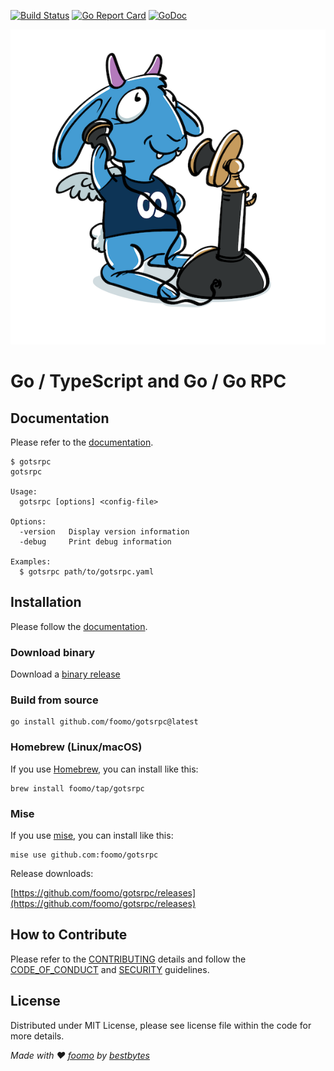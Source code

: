 [![Build Status](https://github.com/foomo/gotsrpc/actions/workflows/test.yml/badge.svg?branch=main&event=push)](https://github.com/foomo/gotsrpc/actions/workflows/test.yml)
[![Go Report Card](https://goreportcard.com/badge/github.com/foomo/gotsrpc)](https://goreportcard.com/report/github.com/foomo/gotsrpc)
[![GoDoc](https://godoc.org/github.com/foomo/gotsrpc?status.svg)](https://godoc.org/github.com/foomo/gotsrpc)

<p align="center">
  <img alt="gotsrpc" src=".github/assets/gotsrpc.png"/>
</p>

# Go / TypeScript and Go / Go RPC

## Documentation

Please refer to the [documentation](https://www.foomo.org/docs/projects/gotsrpc).

```shell
$ gotsrpc
gotsrpc

Usage:
  gotsrpc [options] <config-file>

Options:
  -version   Display version information
  -debug     Print debug information

Examples:
  $ gotsrpc path/to/gotsrpc.yaml
```

## Installation

Please follow the [documentation](https://www.foomo.org/docs/projects/gotsrpc/cli#installation).

### Download binary

Download a [binary release](https://github.com/foomo/gotsrpc/releases)

### Build from source

```
go install github.com/foomo/gotsrpc@latest
```

### Homebrew (Linux/macOS)

If you use [Homebrew](https://brew.sh), you can install like this:
```
brew install foomo/tap/gotsrpc
```

### Mise

If you use [mise](https://https://mise.jdx.dev), you can install like this:
```
mise use github.com:foomo/gotsrpc
```

Release downloads:

[https://github.com/foomo/gotsrpc/releases](https://github.com/foomo/gotsrpc/releases)

## How to Contribute

Please refer to the [CONTRIBUTING](.gihub/CONTRIBUTING.md) details and follow the [CODE_OF_CONDUCT](.gihub/CODE_OF_CONDUCT.md) and [SECURITY](.github/SECURITY.md) guidelines.

## License

Distributed under MIT License, please see license file within the code for more details.

_Made with ♥ [foomo](https://www.foomo.org) by [bestbytes](https://www.bestbytes.com)_
